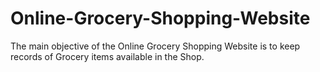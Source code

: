 # Online-Grocery-Shopping-Website
The main objective of the Online Grocery Shopping Website is to keep records of Grocery items available in the Shop. 
